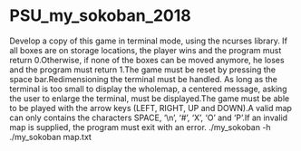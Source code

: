 # PSU_my_sokoban_2018
Develop a copy of this game in terminal mode, using the ncurses library.
If all boxes are on storage locations, the player wins and the program must return 0.Otherwise, if none of the boxes can be moved
anymore, he loses and the program must return 1.The game must be reset by pressing the space bar.Redimensioning the terminal must be
handled. As long as the terminal is too small to display the wholemap, a centered message, asking the user to enlarge the terminal, must 
be displayed.The game must be able to be played with the arrow keys (LEFT, RIGHT, UP and DOWN).A valid map can only contains the 
characters SPACE, ‘\n’, ‘#’, ‘X’, ‘O’ and ‘P’.If an invalid map is supplied, the program must exit with an error.
./my_sokoban -h
./my_sokoban map.txt
